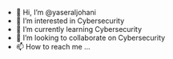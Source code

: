 - 👋 Hi, I’m @yaseraljohani
- 👀 I’m interested in Cybersecurity
- 🌱 I’m currently learning Cybersecurity
- 💞️ I’m looking to collaborate on Cybersecurity
- 📫 How to reach me ...

<!---
yaseraljohani/yaseraljohani is a ✨ special ✨ repository because its `README.md` (this file) appears on your GitHub profile.
You can click the Preview link to take a look at your changes.
--->
